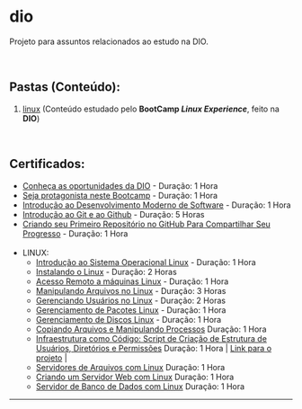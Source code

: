 # dio
Projeto para assuntos relacionados ao estudo na DIO.

<br>

## Pastas (Conteúdo):

 1. [linux](https://github.com/JoaoLagos/dio/tree/main/linux) (Conteúdo estudado pelo **BootCamp _Linux Experience_**, feito na **DIO**) 

<br>

## Certificados:

 - [Conheça as oportunidades da DIO](https://github.com/JoaoLagos/dio/blob/main/certificados/conheca-as-oportunidades-da-dio.pdf) - Duração: 1 Hora
 - [Seja protagonista neste Bootcamp](https://github.com/JoaoLagos/dio/blob/main/certificados/seja-protagonista-neste-bootcamp.pdf) - Duração: 1 Hora
 - [Introdução ao Desenvolvimento Moderno de Software](https://github.com/JoaoLagos/dio/blob/main/certificados/introducao-ao-desenvolvimento-moderno-de-software.pdf) - Duração: 1 Hora
 - [Introdução ao Git e ao Github](https://github.com/JoaoLagos/dio/blob/main/certificados/introducao-ao-git-e-ao-github.pdf) - Duração: 5 Horas
 - [Criando seu Primeiro Repositório no GitHub Para Compartilhar Seu Progresso](https://github.com/JoaoLagos/dio/blob/main/certificados/criando-seu-primeiro-repositorio-no-github.pdf) - Duração: 1 Hora
<br><br>
 - LINUX:
     - [Introdução ao Sistema Operacional Linux](https://github.com/JoaoLagos/dio/blob/main/certificados/Linux/introducao-ao-sistema-operacional-linux.pdf) - Duração: 1 Hora
     - [Instalando o Linux](https://github.com/JoaoLagos/dio/blob/main/certificados/Linux/instalando-o-linux.pdf) - Duração: 2 Horas
     - [Acesso Remoto a máquinas Linux](https://github.com/JoaoLagos/dio/blob/main/certificados/Linux/acesso-remoto-a-m%C3%A1quinas-linux.pdf) - Duração: 1 Hora
     - [Manipulando Arquivos no Linux](https://github.com/JoaoLagos/dio/blob/main/certificados/Linux/manipulando-arquivos-no-linux.pdf) - Duração: 3 Horas
     - [Gerenciando Usuários no Linux](https://github.com/JoaoLagos/dio/blob/main/certificados/Linux/gerenciando-usuarios-no-linux.pdf) - Duração: 2 Horas
     - [Gerenciamento de Pacotes Linux](https://github.com/JoaoLagos/dio/blob/main/certificados/Linux/gerenciamento-de-pacotes-linux.pdf) - Duração: 1 Hora
     - [Gerenciamento de Discos Linux](https://github.com/JoaoLagos/dio/blob/main/certificados/Linux/gerenciamento-de-discos-linux.pdf) - Duração: 1 Hora
     - [Copiando Arquivos e Manipulando Processos](https://github.com/JoaoLagos/dio/blob/main/certificados\Linux/copiando-arquivos-e-manipulando-processos.pdf) Duração: 1 Hora
     - [Infraestrutura como Código: Script de Criação de Estrutura de Usuários, Diretórios e Permissões](https://github.com/JoaoLagos/dio/blob/main/certificados/Linux/infraestrutura-como-codigo-script-de-criacao-de-estrutura-de-usuarios-diretorios-e-permissoes.pdf) Duração: 1 Hora | <a href="">Link para o projeto</a> |
     - [Servidores de Arquivos com Linux](https://github.com/JoaoLagos/dio/blob/main/certificados\Linux\servidores-de-arquivos-com-linux.pdf) Duração: 1 Hora
     - [Criando um Servidor Web com Linux](https://github.com/JoaoLagos/dio/blob/main/certificados\Linux\criando-um-servidor-web-com-linux.pdf) Duração: 1 Hora
     - [Servidor de Banco de Dados com Linux](https://github.com/JoaoLagos/dio/blob/main/certificados\Linux\servidor-de-banco-de-dados-com-linux.pdf) Duração: 1 Hora
 

<hr>
